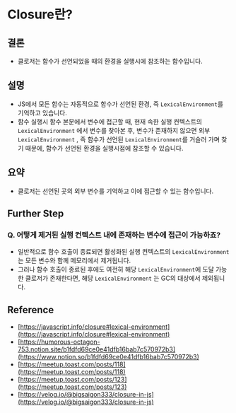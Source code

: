 # Closure란?

## 결론

- 클로저는 함수가 선언되었을 때의 환경을 실행시에 참조하는 함수입니다.

## 설명

- JS에서 모든 함수는 자동적으로 함수가 선언된 환경, 즉 `LexicalEnvironment`를 기억하고 있습니다.
- 함수 실행시 함수 본문에서 변수에 접근할 때, 현재 속한 실행 컨텍스트의 `LexicalEnvironment` 에서 변수를 찾아본 후, 변수가 존재하지 않으면 외부 `LexicalEnvironment` , 즉 함수가 선언된 `LexicalEnvironment`를 거슬러 가며 찾기 때문에, 함수가 선언된 환경을 실행시점에 참조할 수 있습니다.

## 요약

- 클로저는 선언된 곳의 외부 변수를 기억하고 이에 접근할 수 있는 함수입니다.

## Further Step

### Q. 어떻게 제거된 실행 컨텍스트 내에 존재하는 변수에 접근이 가능하죠?

- 일반적으로 함수 호출이 종료되면 활성화된 실행 컨텍스트의 `LexicalEnvironment`는 모든 변수와 함께 메모리에서 제거됩니다.
- 그러나 함수 호출이 종료된 후에도 여전히 해당 `LexicalEnvironment`에 도달 가능한 클로저가 존재한다면, 해당 `LexicalEnvironment` 는 GC의 대상에서 제외됩니다.

## Reference

- [https://javascript.info/closure#lexical-environment](https://javascript.info/closure#lexical-environment)
- [https://humorous-octagon-753.notion.site/b1fdfd69ce0e41dfb16bab7c570972b3](https://www.notion.so/b1fdfd69ce0e41dfb16bab7c570972b3)
- [https://meetup.toast.com/posts/118](https://meetup.toast.com/posts/118)
- [https://meetup.toast.com/posts/123](https://meetup.toast.com/posts/123)
- [https://velog.io/@bigsaigon333/closure-in-js](https://velog.io/@bigsaigon333/closure-in-js)
